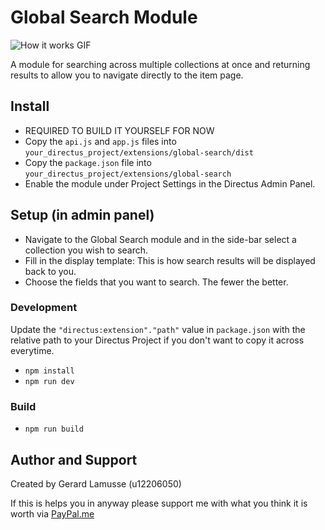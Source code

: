 # Global Search Module

![How it works GIF](https://github.com/u12206050/directus-extension-global-search/blob/main/GlobalSearchModule.gif)

A module for searching across multiple collections at once and returning results to allow you to navigate directly to the item page.

## Install

 - REQUIRED TO BUILD IT YOURSELF FOR NOW
 - Copy the `api.js` and `app.js` files into `your_directus_project/extensions/global-search/dist`
 - Copy the `package.json` file into `your_directus_project/extensions/global-search`
 - Enable the module under Project Settings in the Directus Admin Panel.

## Setup (in admin panel)

 - Navigate to the Global Search module and in the side-bar select a collection you wish to search.
 - Fill in the display template: This is how search results will be displayed back to you.
 - Choose the fields that you want to search. The fewer the better.


### Development

Update the `"directus:extension"."path"` value in `package.json` with the relative path to your Directus Project if you don't want to copy it across everytime.

 - `npm install`
 - `npm run dev`

### Build

 - `npm run build`


## Author and Support

Created by Gerard Lamusse (u12206050)

If this is helps you in anyway please support me with what you think it is worth via [PayPal.me](https://paypal.me/GerardLamusse)
